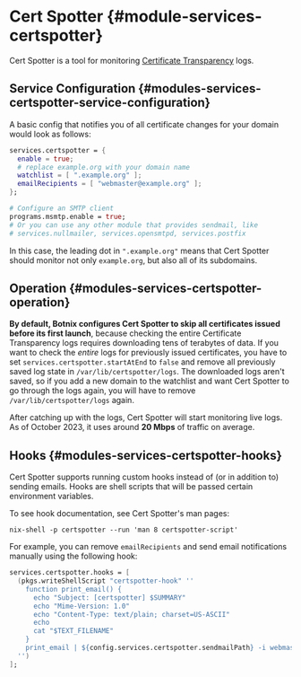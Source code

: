 # Cert Spotter {#module-services-certspotter}

Cert Spotter is a tool for monitoring [Certificate Transparency](https://en.wikipedia.org/wiki/Certificate_Transparency)
logs.

## Service Configuration {#modules-services-certspotter-service-configuration}

A basic config that notifies you of all certificate changes for your
domain would look as follows:

```nix
services.certspotter = {
  enable = true;
  # replace example.org with your domain name
  watchlist = [ ".example.org" ];
  emailRecipients = [ "webmaster@example.org" ];
};

# Configure an SMTP client
programs.msmtp.enable = true;
# Or you can use any other module that provides sendmail, like
# services.nullmailer, services.opensmtpd, services.postfix
```

In this case, the leading dot in `".example.org"` means that Cert
Spotter should monitor not only `example.org`, but also all of its
subdomains.

## Operation {#modules-services-certspotter-operation}

**By default, Botnix configures Cert Spotter to skip all certificates
issued before its first launch**, because checking the entire
Certificate Transparency logs requires downloading tens of terabytes of
data. If you want to check the *entire* logs for previously issued
certificates, you have to set `services.certspotter.startAtEnd` to
`false` and remove all previously saved log state in
`/var/lib/certspotter/logs`. The downloaded logs aren't saved, so if you
add a new domain to the watchlist and want Cert Spotter to go through
the logs again, you will have to remove `/var/lib/certspotter/logs`
again.

After catching up with the logs, Cert Spotter will start monitoring live
logs. As of October 2023, it uses around **20 Mbps** of traffic on
average.

## Hooks {#modules-services-certspotter-hooks}

Cert Spotter supports running custom hooks instead of (or in addition
to) sending emails. Hooks are shell scripts that will be passed certain
environment variables.

To see hook documentation, see Cert Spotter's man pages:

```ShellSession
nix-shell -p certspotter --run 'man 8 certspotter-script'
```

For example, you can remove `emailRecipients` and send email
notifications manually using the following hook:

```nix
services.certspotter.hooks = [
  (pkgs.writeShellScript "certspotter-hook" ''
    function print_email() {
      echo "Subject: [certspotter] $SUMMARY"
      echo "Mime-Version: 1.0"
      echo "Content-Type: text/plain; charset=US-ASCII"
      echo
      cat "$TEXT_FILENAME"
    }
    print_email | ${config.services.certspotter.sendmailPath} -i webmaster@example.org
  '')
];
```
